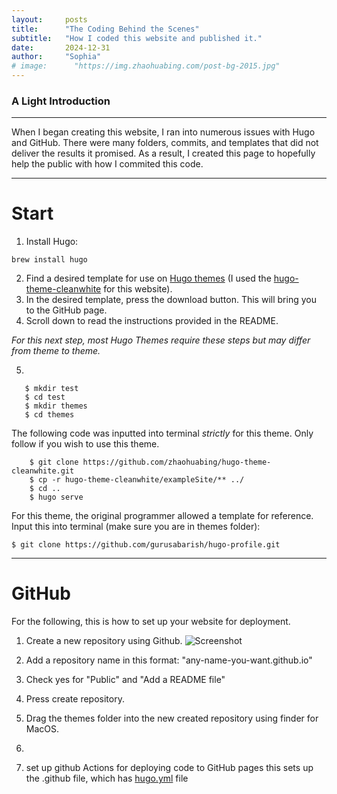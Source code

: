 ```yaml
---
layout:     posts
title:      "The Coding Behind the Scenes"
subtitle:   "How I coded this website and published it."
date:       2024-12-31
author:     "Sophia"
# image:      "https://img.zhaohuabing.com/post-bg-2015.jpg"
---
```


### A Light Introduction

---

When I began creating this website, I ran into numerous issues with Hugo and  GitHub. There were many folders, commits, and templates that did not deliver the results it promised. As a result, I created this page to hopefully help the public with how I commited this code. 

---

# Start

1. Install Hugo:
``` 
brew install hugo
```

2. Find a desired template for use on [Hugo themes](https://themes.gohugo.io/) (I used the [hugo-theme-cleanwhite](https://github.com/zhaohuabing/hugo-theme-cleanwhite) for this website). 
3. In the desired template, press the download button. This will bring you to the GitHub page. 
4. Scroll down to read the instructions provided in the README. 

_For this next step, most Hugo Themes require these steps but may differ from theme to theme._ 

5. 
 ```
    $ mkdir test
    $ cd test 
    $ mkdir themes
    $ cd themes
```
The following code was inputted into terminal _strictly_ for this theme. Only follow if you wish to use this theme. 
```
    $ git clone https://github.com/zhaohuabing/hugo-theme-cleanwhite.git
    $ cp -r hugo-theme-cleanwhite/exampleSite/** ../
    $ cd .. 
    $ hugo serve
```
For this theme, the original programmer allowed a template for reference. Input this into terminal (make sure you are in themes folder):
```
$ git clone https://github.com/gurusabarish/hugo-profile.git
```

---

# GitHub
For the following, this is how to set up your website for deployment. 

1. Create a new repository using Github.
![Screenshot](/screenshot_1.jpg)  

2. Add a repository name in this format: "any-name-you-want.github.io" 

3. Check yes for "Public" and "Add a README file"

4. Press create repository. 

5. Drag the themes folder into the new created repository using finder for MacOS. 

6. 

4. set up github Actions for deploying code to GitHub pages 
this sets up the .github file, which has [hugo.yml](../../.github/workflows/hugo.yml) file     
